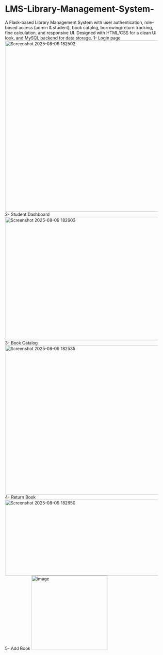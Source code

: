 # LMS-Library-Management-System-
A Flask-based Library Management System with user authentication, role-based access (admin &amp; student), book catalog, borrowing/return tracking, fine calculation, and responsive UI. Designed with HTML/CSS for a clean UI look, and MySQL backend for data storage. 
1- Login page 
<img width="877" height="564" alt="Screenshot 2025-08-09 182502" src="https://github.com/user-attachments/assets/b7f24fc5-7bfc-47f4-ac7a-f0ca3fbed309" /> 
2- Student Dashboard
<img width="968" height="406" alt="Screenshot 2025-08-09 182603" src="https://github.com/user-attachments/assets/587a8d8e-326c-4b67-bc83-d272658949aa" /> 
3- Book Catalog
<img width="1909" height="491" alt="Screenshot 2025-08-09 182535" src="https://github.com/user-attachments/assets/20c4ca5f-e133-43e7-863e-09cfa3a44abe" />
4- Return Book
<img width="1040" height="250" alt="Screenshot 2025-08-09 182650" src="https://github.com/user-attachments/assets/8456528d-1c19-4b7d-9eb2-77588b53eeea" /> 
5- Add Book 
<img width="250" height="245" alt="image" src="https://github.com/user-attachments/assets/37bdd455-930e-4e70-9670-306fa65daacf" />





